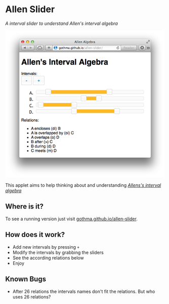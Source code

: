 # Allen Slider
*A interval slider to understand Allen's interval algebra*

[![Screenshot of the applet](screenshot.png)](http://gothma.github.io/allen-slider)

This applet aims to help thinking about and understanding [*Allens's interval algebra*](http://en.wikipedia.org/wiki/Allen's_interval_algebra)

## Where is it?
To see a running version just visit [gothma.github.io/allen-slider](http://gothma.github.io/allen-slider).

## How does it work?

* Add new intervals by pressing `+`
* Modify the intervals by grabbing the sliders
* See the according relations below
* Enjoy

## Known Bugs

* After 26 relations the intervals names don't fit the relations. But who uses 26 relations?
